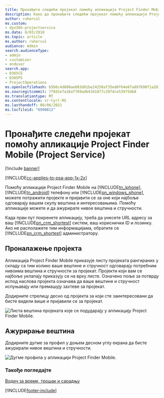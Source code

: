 ```yaml
---
title: Пронађите следећи пројекат помоћу апликације Project Finder Mobile
description: Како да пронађете следећи пројекат помоћу апликације Project Finder Mobile за Project Service
author: ruhercul
ms.custom:
- dyn365-projectservice
ms.date: 8/03/2018
ms.topic: article
ms.author: ruhercul
audience: Admin
search.audienceType:
- admin
- customizer
- enduser
search.app:
- D365CE
- D365PS
- ProjectOperations
ms.openlocfilehash: b5b6c4d608ae083d01be24258af35ed8f64e67a897690f1a2678f76b8befdcb1
ms.sourcegitcommit: 7f8d1e7a16af769adb43d1877c28fdce53975db8
ms.translationtype: MT
ms.contentlocale: sr-Cyrl-RS
ms.lasthandoff: 08/06/2021
ms.locfileid: "6990812"
---
```

# <a name="find-your-next-project-with-the-project-finder-mobile-app-project-service"></a>Пронађите следећи пројекат помоћу апликације Project Finder Mobile (Project Service)

[!include [banner](../includes/psa-now-project-operations.md)]

[!INCLUDE[cc-applies-to-psa-app-1x-2x](../includes/cc-applies-to-psa-app-1x-2x.md)]

Помоћу апликације Project Finder Mobile на [!INCLUDE[tn_iphone](../includes/tn-iphone.md)], [!INCLUDE[tn_android](../includes/tn-android.md)] телефону или [!INCLUDE[pn_windows_phone](../includes/pn-windows-phone.md)], можете потражити пројекте и пријавити се за оне који најбоље одговарају вашем скупу вештина и интересовањима. Помоћу апликације можете и да ажурирате нивое вештина и стручности.  
  
 Када први пут покренете апликацију, треба да унесете URL адресу за ваш [!INCLUDE[pn_crm_shortest](../includes/pn-crm-shortest.md)] систем, ваш кориснички ID и лозинку. Ако не располажете тим информацијама, обратите се [!INCLUDE[pn_crm_shortest](../includes/pn-crm-shortest.md)] администратору.  
  
## <a name="find-a-project"></a>Проналажење пројекта  
 Апликација Project Finder Mobile приказује листу пројеката рангираних у складу са тим колико ваше вештине и стручност одговарају потребним нивоима вештина и стручности за пројекат. Пројекти који вам се најбоље уклапају приказују се на врху листе. Означено поље за потврду испод наслова пројекта означава да ваше вештине и стручност испуњавају или премашују захтеве за пројекат.  
  
 Додирните стрелицу десно од пројекта за који сте заинтересовани да бисте видели више и пријавили се за пројекат.  
  
 ![Листа вештина пројеката које се подударају у апликацију Project Finder Mobile.](../psa/media/project-service-project-finder-list.png "Листа вештина пројеката које се подударају у апликацију за проналажење пројеката за мобилне уређаје")  
  
## <a name="update-your-skills"></a>Ажурирање вештина  
 Додирните дугме за профил у доњем десном углу екрана да бисте ажурирали нивое вештина и стручности.  
  
 ![Дугме профила у апликацији Project Finder Mobile.](../psa/media/project-service-project-finder-profile.png "Дугме профила у апликацији за проналажење пројеката за мобилне уређаје")  
  
### <a name="see-also"></a>Такође погледајте  
 [Водич за време, трошак и сарадњу](../psa/time-expense-collaboration-guide.md)


[!INCLUDE[footer-include](../includes/footer-banner.md)]
